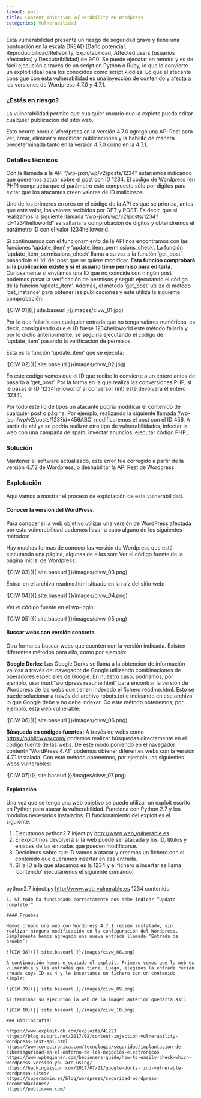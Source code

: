 ```yaml
---
layout: post
title: Content Injection Vulnerability en Wordpress
categories: Vulnerabilidad
---
```


Esta vulnerabilidad presenta un riesgo de seguridad grave y tiene una puntuación en la escala DREAD (Daño potencial, Reproducibilidad/Reliability, Explotabilidad, Affected users (usuarios afectados) y Descubribilidad) de 9/10. Se puede ejecutar en remoto y es de fácil ejecución a través de un script en Python o Ruby, lo que lo convierte un exploit ideal para los conocidos como script kiddies. Lo que el atacante consigue con esta vulnerabilidad es una inyección de contenido y afecta a las versiones de Wordpress 4.7.0 y 4.7.1. 

### ¿Estás en riesgo?

La vulnerabilidad permite que cualquier usuario que la explote pueda editar cualquier publicación del sitio web. 

Esto ocurre porque Wordpress en la versión 4.7.0 agregó una API Rest para ver, crear, eliminar y modificar publicaciones y la habilitó de manera predeterminada tanto en la versión 4.7.0 como en la 4.7.1.

### Detalles técnicos

Con la llamada a la API “/wp-json/wp/v2/posts/1234” estaríamos indicando que queremos actuar sobre el post con ID 1234. El código de Wordpress (en PHP) comprueba que el parámetro esté compuesto sólo por dígitos para evitar que los atacantes creen valores de ID maliciosos. 

Uno de los primeros errores en el código de la API es que se prioriza, antes que este valor, los valores recibidos por GET y POST. Es decir, que si realizamos la siguiente llamada “/wp-json/wp/v2/posts/1234?id=1234helloworld” se saltaría la comprobación de dígitos y obtendremos el parámetro ID con el valor 1234helloworld.

Si continuamos con el funcionamiento de la API nos encontramos con las funciones ‘update_item’ y  ‘update_item_permissions_check’. La función ‘update_item_permissions_check’ llama a su vez a la función ‘get_post’ pasándole el ‘id’ del post que se quiere modificar. **Esta función comprobará si la publicación existe y si el usuario tiene permiso para editarla.** Curiosamente si enviamos una ID que no coincide con ningún post podemos pasar la verificación de permisos y seguir ejecutando el código de la función ‘update_item’. Además, el método ‘get_post’ utiliza el método ‘get_instance’ para obtener las publicaciones y este utiliza la siguiente comprobación:

![CIW 01]({{ site.baseurl }}/images/civw_01.jpg)

Por lo que fallaría con cualquier entrada que no tenga valores numéricos, es decir, consiguiendo que el ID fuese 1234helloworld este método fallaría y, por lo dicho anteriormente, se seguiría ejecutando el código de ‘update_item’ pasando la verificación de permisos. 

Esta es la función ‘update_item’ que se ejecuta:

![CIW 02]({{ site.baseurl }}/images/civw_02.jpg)

En este código vemos que el ID que recibe lo convierte a un entero antes de pasarlo a ‘get_post’. Por la forma en la que realiza las conversiones PHP, si le pasas el ID ‘1234helloworld’ al conversor (int) este devolverá el entero ‘1234’.

Por todo este lío de tipos un atacante podría modificar el contenido de cualquier post o página. Por ejemplo, realizando la siguiente llamada ‘/wp-json/wp/v2/posts/123?id=456ABC’ modificaremos el post con el ID 456. A partir de ahí ya se podría realizar otro tipo de vulnerabilidades, infectar la web con una campaña de spam, inyectar anuncios, ejecutar código PHP… 

### Solución

Mantener el software actualizado, este error fue corregido a partir de la versión 4.7.2 de Wordpress, o deshabilitar la API Rest de Wordpress. 

### Explotación

Aquí vamos a mostrar el proceso de explotación de esta vulnerabilidad.

#### Conocer la versión del WordPress.

Para conocer si la web objetivo utilizar una versión de WordPress afectada por esta vulnerabilidad podemos llevar a cabo alguno de los siguientes métodos:

Hay muchas formas de conocer las versión de Wordpress que está ejecutando una página, algunas de ellas son:
Ver el código fuente de la página inicial de Wordpress:

![CIW 03]({{ site.baseurl }}/images/civw_03.png)

Entrar en el archivo readme.html situado en la raíz del sitio web:

![CIW 04]({{ site.baseurl }}/images/civw_04.png)

Ver el código fuente en el wp-login:

![CIW 05]({{ site.baseurl }}/images/civw_05.png)

#### Buscar webs con versión concreta

Otra forma es buscar webs que cuenten con la versión indicada. Existen diferentes métodos para ello, como por ejemplo:

**Google Dorks:** Las Google Dorks se llama a la obtención de información valiosa a través del navegador de Google utilizando combinaciones de operadores especiales de Google. En nuestro caso, podríamos, por ejemplo, usar inurl:”wordpress readme.html” para encontrar la versión de Wordpress de las webs que tienen indexado el fichero readme.html. Esto se puede solucionar a través del archivo robots.txt e indicando en ese archivo lo que Google debe y no debe indexar. Co este método obtenemos, por ejemplo, esta web vulnerable:

![CIW 06]({{ site.baseurl }}/images/civw_06.png)

**Búsqueda en códigos fuentes:** A través de webs como https://publicwww.com/ podemos realizar búsquedas directamente en el código fuente de las webs. De este modo poniendo en el navegador content="WordPress 4.7.1" podemos obtener diferentes webs con la versión 4.7.1 instalada. Con este método obtenemos, por ejemplo, las siguientes webs vulnerables:

![CIW 07]({{ site.baseurl }}/images/civw_07.png)

#### Explotación

Una vez que se tenga una web objetivo se puede utilizar un exploit escrito en Python para atacar la vulnerabilidad.  Funciona con Python 2.7 y los módulos necesarios instalados. 
El funcionamiento del exploit es el siguiente:

1. Ejecutamos python2.7 inject.py http://www.web_vulnerable.es.
2. El exploit nos devolverá si la web puede ser atacada y los ID, títulos y enlaces de las entradas que pueden modificarse. 
3. Decidimos sobre que ID vamos a atacar y creamos un fichero con el contenido que queramos insertar en esa entrada. 
4. Si la ID a la que atacamos es la 1234 y el fichero a insertar se llama ‘contenido’ ejecutaremos el siguiente comando: 
    ```python
python2.7 inject.py http://www.web_vulnerable.es 1234 contenido 
```
5. Si todo ha funcionado correctamente nos debe indicar “Update complete!”. 

#### Pruebas

Hemos creado una web con Wordpress 4.7.1 recién instalado, sin realizar ninguna modificación en la configuración del Wordpress. Simplemente hemos agregado una nueva entrada llamada ‘Entrada de prueba’:

![CIW 08]({{ site.baseurl }}/images/civw_08.png)

A continuación hemos ejecutado el exploit. Primero vemos que la web es vulnerable y las entradas que tiene. Luego, elegimos la entrada recién creada cuya ID es 4 y le insertamos un fichero con un contenido simple:

![CIW 09]({{ site.baseurl }}/images/civw_09.png)

Al terminar su ejecución la web de la imagen anterior quedaría así:

![CIW 10]({{ site.baseurl }}/images/civw_10.png)

### Bibliografía:

https://www.exploit-db.com/exploits/41223
https://blog.sucuri.net/2017/02/content-injection-vulnerability-wordpress-rest-api.html
https://www.conectronica.com/tecnologia/seguridad/implantacion-de-ciberseguridad-en-el-entorno-de-los-negocios-electronicos
https://www.wpbeginner.com/beginners-guide/how-to-easily-check-which-wordpress-version-you-are-using/
https://hackingvision.com/2017/07/21/google-dorks-find-vulnerable-wordpress-sites/
https://superadmin.es/blog/wordpress/seguridad-wordpress-recomendaciones/
https://publicwww.com/
